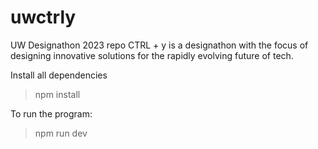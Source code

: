 # uwctrly
 UW Designathon 2023 repo
 CTRL + y is a designathon with the focus of designing innovative solutions for the rapidly evolving future of tech.
 
Install all dependencies 
> npm install

To run the program:
> npm run dev

